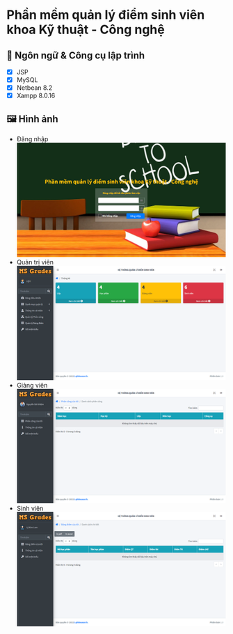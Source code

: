 # Phần mềm quản lý điểm sinh viên khoa Kỹ thuật - Công nghệ

## :pushpin: Ngôn ngữ & Công cụ lập trình
 - [x] JSP
 - [x] MySQL
 - [x] Netbean 8.2
 - [x] Xampp 8.0.16

## :framed_picture: Hình ảnh
- Đăng nhập
![Đăng nhập](web/assets/img/github/login.png)
- Quản trị viên
![Quản trị viên](web/assets/img/github/admin.png)
- Giảng viên
![Giảng viên](web/assets/img/github/teacher.png)
- Sinh viên
![Sinh viên](web/assets/img/github/student.png)